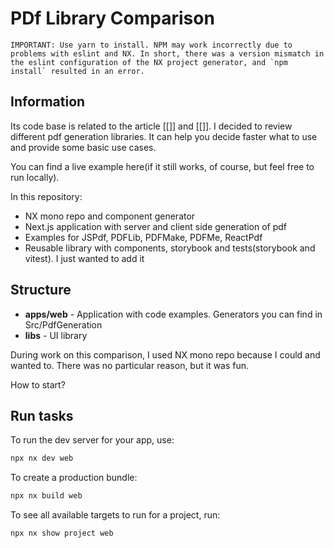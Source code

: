 # PDf Library Comparison

``IMPORTANT:
Use yarn to install. NPM may work incorrectly due to problems with eslint and NX. In short, there was a version mismatch in the eslint configuration of the NX project generator, and `npm install` resulted in an error.
``
## Information
Its code base is related to the article [[]] and [[]]. I decided to review different pdf generation libraries. It can help you decide faster what to use and provide some basic use cases.

You can find a live example here(if it still works, of course, but feel free to run locally).

In this repository:
* NX mono repo and component generator
* Next.js application with server and client side generation of pdf
* Examples for JSPdf, PDFLib, PDFMake, PDFMe, ReactPdf
* Reusable library with components, storybook and tests(storybook and vitest). I just wanted to add it

## Structure
*   **apps/web** - Application with code examples. Generators you can find in Src/PdfGeneration
*   **libs** - UI library

During work on this comparison, I used NX mono repo because I could and wanted to. There was no particular reason, but it was fun.

How to start?
## Run tasks

To run the dev server for your app, use:

```sh
npx nx dev web
```

To create a production bundle:

```sh
npx nx build web
```

To see all available targets to run for a project, run:

```sh
npx nx show project web
```
